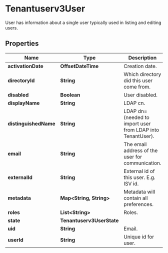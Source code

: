 

# Tenantuserv3User

User has information about a single user typically used in listing and editing users.

## Properties

| Name | Type | Description | Notes |
|------------ | ------------- | ------------- | -------------|
|**activationDate** | **OffsetDateTime** | Creation date. |  [optional] |
|**directoryId** | **String** | Which directory did this user come from. |  [optional] |
|**disabled** | **Boolean** | User disabled. |  [optional] |
|**displayName** | **String** | LDAP cn. |  [optional] |
|**distinguishedName** | **String** | LDAP dn&#x3D;  (needed to import user from LDAP into TenantUser). |  [optional] |
|**email** | **String** | The email address of the user for communication. |  [optional] |
|**externalId** | **String** | External id of this user. E.g. ISV id. |  [optional] |
|**metadata** | **Map&lt;String, String&gt;** | Metadata will contain all preferences. |  [optional] |
|**roles** | **List&lt;String&gt;** | Roles. |  [optional] |
|**state** | **Tenantuserv3UserState** |  |  [optional] |
|**uid** | **String** | Email. |  [optional] |
|**userId** | **String** | Unique id for user. |  [optional] |



